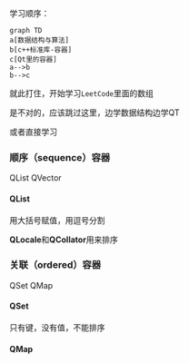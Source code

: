 学习顺序：

```mermaid
graph TD
a[数据结构与算法]
b[c++标准库-容器]
c[Qt里的容器]
a-->b
b-->c
```

就此打住，开始学习`LeetCode`里面的数组

是不对的，应该跳过这里，边学数据结构边学QT



或者直接学习

### 顺序（sequence）容器

QList QVector

#### QList

用大括号赋值，用逗号分割

**QLocale**和**QCollator**用来排序

### 关联（ordered）容器

QSet QMap

#### QSet

只有键，没有值，不能排序

#### QMap

